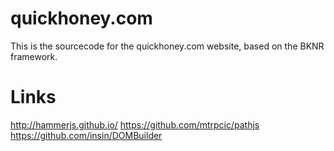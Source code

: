quickhoney.com
==============

This is the sourcecode for the quickhoney.com website, based on the
BKNR framework.

Links
=====

http://hammerjs.github.io/
https://github.com/mtrpcic/pathjs
https://github.com/insin/DOMBuilder
